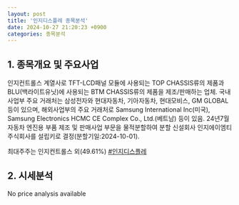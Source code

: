 ```yaml
---
layout: post
title: '인지디스플레 종목분석'
date: 2024-10-27 21:20:23 +0900
categories: 종목분석
---
```


## 1. 종목개요 및 주요사업

인지컨트롤스 계열사로 TFT-LCD패널 모듈에 사용되는 TOP CHASSIS류의 제품과 BLU(백라이트유닛)에 사용되는 BTM CHASSIS류의 제품을 제조/판매하는 업체. 국내사업부 주요 거래처는 삼성전자와 현대자동차, 기아자동차, 현대모비스, GM GLOBAL 등이 있으며, 해외사업부의 주요 거래처로 Samsung International Inc(미국), Samsung Electronics HCMC CE Complex Co., Ltd.(베트남) 등이 있음. 24년7월 자동차 엔진용 부품 제조 및 판매사업 부문을 물적분할하여 분할 신설회사 인지에이엠티 주식회사를 설립키로 결정(분할기일:2024-10-01).

최대주주는 인지컨트롤스 외(49.61%)
[#인지디스플레](#)

## 2. 시세분석

No price analysis available
